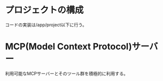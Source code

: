 
# プロジェクトの構成
コードの実装は/app/project以下に行う。

# MCP(Model Context Protocol)サーバー
利用可能なMCPサーバーとそのツール群を積極的に利用する。